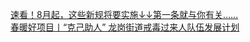   
[速看！8月起，这些新规将要实施↓↓第一条就与你有关……](http://www.dianyue.me/archives/890/31oqnaaapuap7qoj/)  
[春暖好项目丨“克己助人” 龙岗街道戒毒过来人队伍发展计划](http://www.dianyue.me/archives/373/bg1fvx5nbv141lq9/)